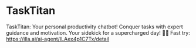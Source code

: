 # TaskTitan
TaskTitan: Your personal productivity chatbot! Conquer tasks with expert guidance and motivation. Your sidekick for a supercharged day! 🚀💪
Fast try: https://illa.ai/ai-agent/ILAex4p1C7Tx/detail
